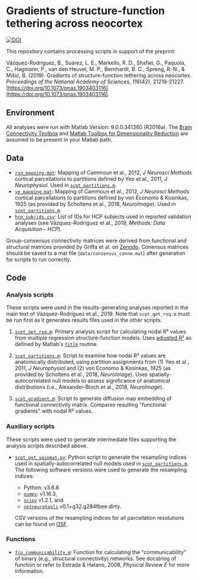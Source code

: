 # Gradients of structure-function tethering across neocortex

[![DOI](https://zenodo.org/badge/173153146.svg)](https://zenodo.org/badge/latestdoi/173153146)

This repository contains processing scripts in support of the preprint:

Vázquez-Rodríguez, B., Suárez, L. E., Markello, R. D., Shafiei, G., Paquola, C., Hagmann, P., van den Heuvel, M. P., Bernhardt, B. C., Spreng, R. N., & Mišić, B. (2019). Gradients of structure-function tethering across neocortex. _Proceedings of the National Academy of Sciences_, _116_(42), 21219-21227. [https://doi.org/10.1073/pnas.1903403116](https://doi.org/10.1073/pnas.1903403116).

## Environment

All analyses were run with Matlab Version: 9.0.0.341360 (R2016a).
The [Brain Connectivity Toolbox](https://sites.google.com/site/bctnet/) and [Matlab Toolbox for Dimensionality Reduction](http://lvdmaaten.github.io/drtoolbox/) are assumed to be present in your Matlab path.

## Data

* [`rsn_mapping.mat`](data/rsn_mapping.mat):
  Mapping of Cammoun et al., 2012, *J Neurosci Methods* cortical parcellations to partitions defined by Yeo et al., 2011, *J Neurophysiol*.
  Used in [`scpt_partitions.m`](code/scpt_partitions.m).
* [`ve_mapping.mat`](data/ve_mapping.mat):
  Mapping of Cammoun et al., 2012, *J Neurosci Methods* cortical parcellations to partitions defined by von Economo & Kosinkas, 1925 (as provided by Scholtens et al., 2018, *NeuroImage*).
  Used in [`scpt_partitions.m`](code/scpt_partitions.m).
* [`hcp_subjids.csv`](data/hcp_subjids.csv):
  List of IDs for HCP subjects used in reported validation analyses (see Vázquez-Rodríguez et al., 2019, *Methods: Data Acquisition - HCP*).

Group-consensus connectivity matrices were derived from functional and structural matrices provided by Griffa et al. on [Zenodo](https://doi.org/10.5281/zenodo.2872624).
Conensus matrices should be saved to a mat file (`data/consensus_connm.mat`) after generation for scripts to run correctly.

## Code

### Analysis scripts

These scripts were used in the results-generating analyses reported in the main text of Vázquez-Rodríguez et al., 2019.
Note that `scpt_get_rsq.m` must be run first as it generates results files used in the other scripts.

1. [`scpt_get_rsq.m`](code/scpt_get_rsq.m):
  Primary analysis script for calculating nodal R² values from multiple regression structure-function models.
  Uses [adjusted R²](https://www.mathworks.com/help/stats/linearmodel.html#bsz4dm2-1_sep_shared-Rsquared) as defined by Matlab's [`fitlm`](https://www.mathworks.com/help/stats/fitlm.html) routine.

2. [`scpt_partitions.m`](code/scpt_partitions.m):
  Script to examine how nodal R² values are anatomically distributed, using partition assignments from (1) Yeo et al., 2011, *J Neurophysiol* and (2) von Economo & Kosinkas, 1925 (as provided by Scholtens et al., 2018, *NeuroImage*).
  Uses spatially-autocorrelated null models to assess significance of anatomical distributions (i.e., Alexander-Bloch et al., 2018, *NeuroImage*).

3. [`scpt_gradient.m`](code/scpt_gradient.m):
  Script to generate diffusion map embedding of functional connectivity matrix.
  Compares resulting "functional gradients" with nodal R² values.

### Auxiliary scripts

These scripts were used to generate intermediate files supporting the analysis scripts described above.

* [`scpt_get_spinmat.py`](code/scpt_get_spinmat.py):
  Python script to generate the resampling indices used in spatially-autocorrelated null models used in [`scpt_partitions.m`](code/scpt_partitions.m).
  The following software versions were used to generate the resampling indices:

  * Python: v3.6.8
  * [`numpy`](https://docs.scipy.org/doc/numpy/reference/): v1.16.3,
  * [`scipy`](https://docs.scipy.org/doc/scipy/reference/) v1.2.1, and
  * [`netneurotools`](https://github.com/netneurolab/netneurotools/tree/284fbee96e0d060c27cdd8ef32f8f9278a860548) v0.1+g32.g284fbee.dirty.
  
  CSV versions of the resampling indices for all parcellation resolutions can be found on [OSF](https://osf.io/62rbd/).

### Functions

* [`fcn_communicability.m`](code/fcn_communicability.m):
  Function for calculating the "communicability" of binary (e.g., structural connectivity) networks.
  See docstring of function or refer to Estrada & Hatano, 2008, *Physical Review E* for more information.
